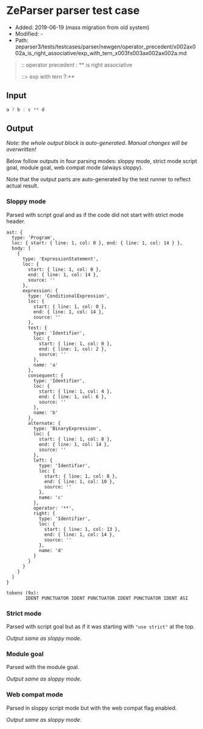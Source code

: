 # ZeParser parser test case

- Added: 2019-06-19 (mass migration from old system)
- Modified: -
- Path: zeparser3/tests/testcases/parser/newgen/operator_precedent/x002ax002a_is_right_associative/exp_with_tern_x003fx003ax002ax002a.md

> :: operator precedent : ** is right associative
>
> ::> exp with tern ?:**

## Input

`````js
a ? b : c ** d
`````

## Output

_Note: the whole output block is auto-generated. Manual changes will be overwritten!_

Below follow outputs in four parsing modes: sloppy mode, strict mode script goal, module goal, web compat mode (always sloppy).

Note that the output parts are auto-generated by the test runner to reflect actual result.

### Sloppy mode

Parsed with script goal and as if the code did not start with strict mode header.

`````
ast: {
  type: 'Program',
  loc: { start: { line: 1, col: 0 }, end: { line: 1, col: 14 } },
  body: [
    {
      type: 'ExpressionStatement',
      loc: {
        start: { line: 1, col: 0 },
        end: { line: 1, col: 14 },
        source: ''
      },
      expression: {
        type: 'ConditionalExpression',
        loc: {
          start: { line: 1, col: 0 },
          end: { line: 1, col: 14 },
          source: ''
        },
        test: {
          type: 'Identifier',
          loc: {
            start: { line: 1, col: 0 },
            end: { line: 1, col: 2 },
            source: ''
          },
          name: 'a'
        },
        consequent: {
          type: 'Identifier',
          loc: {
            start: { line: 1, col: 4 },
            end: { line: 1, col: 6 },
            source: ''
          },
          name: 'b'
        },
        alternate: {
          type: 'BinaryExpression',
          loc: {
            start: { line: 1, col: 8 },
            end: { line: 1, col: 14 },
            source: ''
          },
          left: {
            type: 'Identifier',
            loc: {
              start: { line: 1, col: 8 },
              end: { line: 1, col: 10 },
              source: ''
            },
            name: 'c'
          },
          operator: '**',
          right: {
            type: 'Identifier',
            loc: {
              start: { line: 1, col: 13 },
              end: { line: 1, col: 14 },
              source: ''
            },
            name: 'd'
          }
        }
      }
    }
  ]
}

tokens (9x):
       IDENT PUNCTUATOR IDENT PUNCTUATOR IDENT PUNCTUATOR IDENT ASI
`````

### Strict mode

Parsed with script goal but as if it was starting with `"use strict"` at the top.

_Output same as sloppy mode._

### Module goal

Parsed with the module goal.

_Output same as sloppy mode._

### Web compat mode

Parsed in sloppy script mode but with the web compat flag enabled.

_Output same as sloppy mode._
